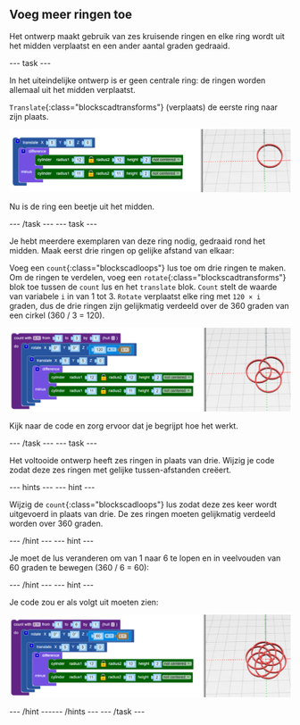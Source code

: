 ## Voeg meer ringen toe

Het ontwerp maakt gebruik van zes kruisende ringen en elke ring wordt uit het midden verplaatst en een ander aantal graden gedraaid.

--- task ---

In het uiteindelijke ontwerp is er geen centrale ring: de ringen worden allemaal uit het midden verplaatst.

`Translate`{:class="blockscadtransforms"} (verplaats) de eerste ring naar zijn plaats.

![schermafbeelding](images/pendant-translate.png)

Nu is de ring een beetje uit het midden.

--- /task --- --- task ---

Je hebt meerdere exemplaren van deze ring nodig, gedraaid rond het midden. Maak eerst drie ringen op gelijke afstand van elkaar:

Voeg een `count`{:class="blockscadloops"} lus toe om drie ringen te maken. Om de ringen te verdelen, voeg een `rotate`{:class="blockscadtransforms"} blok toe tussen de `count` lus en het `translate` blok. `Count` stelt de waarde van variabele `i` in van 1 tot 3. `Rotate` verplaatst elke ring met `120 × i` graden, dus de drie ringen zijn gelijkmatig verdeeld over de 360 graden van een cirkel (360 / 3 = 120).

![schermafbeelding](images/pendant-3-hoops.png)

Kijk naar de code en zorg ervoor dat je begrijpt hoe het werkt.

--- /task --- --- task ---

Het voltooide ontwerp heeft zes ringen in plaats van drie. Wijzig je code zodat deze zes ringen met gelijke tussen-afstanden creëert.

--- hints ---
 --- hint ---

Wijzig de `count`{:class="blockscadloops"} lus zodat deze zes keer wordt uitgevoerd in plaats van drie. De zes ringen moeten gelijkmatig verdeeld worden over 360 graden.

--- /hint --- --- hint ---

Je moet de lus veranderen om van 1 naar 6 te lopen en in veelvouden van 60 graden te bewegen (360 / 6 = 60):

--- /hint --- --- hint ---

Je code zou er als volgt uit moeten zien:

![schermafbeelding](images/pendant-6-hoops.png)

--- /hint ------ /hints --- --- /task ---	
	
